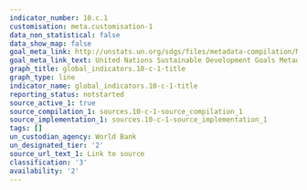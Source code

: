 ```yaml
---
indicator_number: 10.c.1
customisation: meta.customisation-1
data_non_statistical: false
data_show_map: false
goal_meta_link: http://unstats.un.org/sdgs/files/metadata-compilation/Metadata-Goal-10.pdf
goal_meta_link_text: United Nations Sustainable Development Goals Metadata (pdf 564kB)
graph_title: global_indicators.10-c-1-title
graph_type: line
indicator_name: global_indicators.10-c-1-title
reporting_status: notstarted
source_active_1: true
source_compilation_1: sources.10-c-1-source_compilation_1
source_implementation_1: sources.10-c-1-source_implementation_1
tags: []
un_custodian_agency: World Bank
un_designated_tier: '2'
source_url_text_1: Link to source
classification: '3'
availability: '2'
---
```


